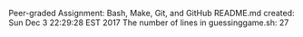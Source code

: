 Peer-graded Assignment: Bash, Make, Git, and GitHub
README.md created: 
Sun Dec  3 22:29:28 EST 2017
The number of lines in guessinggame.sh:
      27

